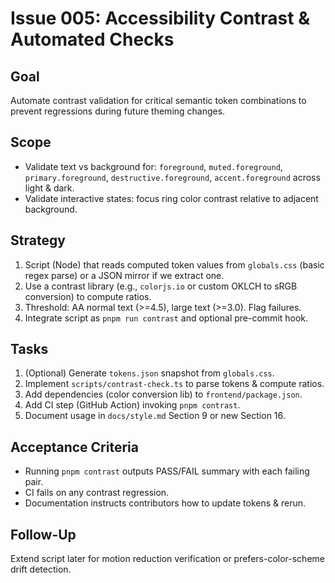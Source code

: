 # Issue 005: Accessibility Contrast & Automated Checks

## Goal
Automate contrast validation for critical semantic token combinations to prevent regressions during future theming changes.

## Scope
- Validate text vs background for: `foreground`, `muted.foreground`, `primary.foreground`, `destructive.foreground`, `accent.foreground` across light & dark.
- Validate interactive states: focus ring color contrast relative to adjacent background.

## Strategy
1. Script (Node) that reads computed token values from `globals.css` (basic regex parse) or a JSON mirror if we extract one.
2. Use a contrast library (e.g., `colorjs.io` or custom OKLCH to sRGB conversion) to compute ratios.
3. Threshold: AA normal text (>=4.5), large text (>=3.0). Flag failures.
4. Integrate script as `pnpm run contrast` and optional pre-commit hook.

## Tasks
1. (Optional) Generate `tokens.json` snapshot from `globals.css`.
2. Implement `scripts/contrast-check.ts` to parse tokens & compute ratios.
3. Add dependencies (color conversion lib) to `frontend/package.json`.
4. Add CI step (GitHub Action) invoking `pnpm contrast`.
5. Document usage in `docs/style.md` Section 9 or new Section 16.

## Acceptance Criteria
- Running `pnpm contrast` outputs PASS/FAIL summary with each failing pair.
- CI fails on any contrast regression.
- Documentation instructs contributors how to update tokens & rerun.

## Follow-Up
Extend script later for motion reduction verification or prefers-color-scheme drift detection.
